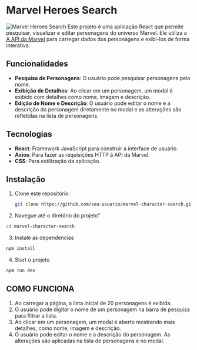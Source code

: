 # Marvel Heroes Search
![Marvel Heroes Search](assets/caputure.png)
Este projeto é uma aplicação React que permite pesquisar, visualizar e editar personagens do universo Marvel. Ele utiliza a [A API da Marvel](https://developer.marvel.com/)
 para carregar dados dos personagens e exibi-los de forma interativa.

## Funcionalidades

- **Pesquisa de Personagens**: O usuário pode pesquisar personagens pelo nome.
- **Exibição de Detalhes**: Ao clicar em um personagem, um modal é exibido com detalhes como nome, imagem e descrição.
- **Edição de Nome e Descrição**: O usuário pode editar o nome e a descrição do personagem diretamente no modal e as alterações são refletidas na lista de personagens.

## Tecnologias

- **React**: Framework JavaScript para construir a interface de usuário.
- **Axios**: Para fazer as requisições HTTP à API da Marvel.
- **CSS**: Para estilização da aplicação.

## Instalação

1. Clone este repositório:

   ```bash
   git clone https://github.com/seu-usuario/marvel-character-search.git
   ```

2. Navegue até o diretório do projeto"

```bash
cd marvel-character-search
```
3. Instale as dependencias

```bash
npm install
```
4. Start o projeto

```bash
npm run dev
```
## COMO FUNCIONA 

1. Ao carregar a página, a lista inicial de 20 personagens é exibida.
2. O usuário pode digitar o nome de um personagem na barra de pesquisa para filtrar a lista.
3. Ao clicar em um personagem, um modal é aberto mostrando mais detalhes, como nome, imagem e descrição.
4. O usuário pode editar o nome e a descrição do personagem. As alterações são aplicadas na lista de personagens e no modal.

